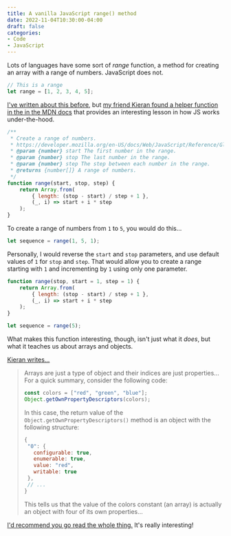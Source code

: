 ```yaml
---
title: A vanilla JavaScript range() method
date: 2022-11-04T10:30:00-04:00
draft: false
categories:
- Code
- JavaScript
---
```


Lots of languages have some sort of _range_ function, a method for creating an array with a range of numbers. JavaScript does not.

```js
// This is a range
let range = [1, 2, 3, 4, 5];
```

[I've written about this before](/how-to-create-a-range-of-numbers-with-vanilla-js/), but [my friend Kieran found a helper function in the in the MDN docs](https://barker.codes/blog/create-a-range-of-numbers-using-the-array-from-method/) that provides an interesting lesson in how JS works under-the-hood.

```js
/**
 * Create a range of numbers.
 * https://developer.mozilla.org/en-US/docs/Web/JavaScript/Reference/Global_Objects/Array/from#sequence_generator_range
 * @param {number} start The first number in the range.
 * @param {number} stop The last number in the range.
 * @param {number} step The step between each number in the range.
 * @returns {number[]} A range of numbers.
 */
function range(start, stop, step) {
	return Array.from(
		{ length: (stop - start) / step + 1 },
		(_, i) => start + i * step
	);
}
```

To create a range of numbers from `1` to `5`, you would do this...

```js
let sequence = range(1, 5, 1);
```

Personally, I would reverse the `start` and `stop` parameters, and use default values of `1` for `stop` and `step`. That would allow you to create a range starting with `1` and incrementing by `1` using only one parameter.

```js
function range(stop, start = 1, step = 1) {
	return Array.from(
		{ length: (stop - start) / step + 1 },
		(_, i) => start + i * step
	);
}

let sequence = range(5);
```

What makes this function interesting, though, isn't just what it _does_, but what it teaches us about arrays and objects.

[Kieran writes...](https://barker.codes/blog/create-a-range-of-numbers-using-the-array-from-method/)

> Arrays are just a type of object and their indices are just properties... For a quick summary, consider the following code:
> 
> ```js
> const colors = ["red", "green", "blue"];
> Object.getOwnPropertyDescriptors(colors);
> ```
> 
> In this case, the return value of the `Object.getOwnPropertyDescriptors()` method is an object with the following structure:
> 
> ```js
> {
>  "0": {
>    configurable: true,
>    enumerable: true,
>    value: "red",
>    writable: true
>  },
>  // ...
> }
> ```
> 
> This tells us that the value of the colors constant (an array) is actually an object with four of its own properties...

[I'd recommend you go read the whole thing.](https://barker.codes/blog/create-a-range-of-numbers-using-the-array-from-method/) It's really interesting!